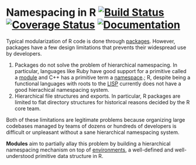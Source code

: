 Namespacing in R [![Build Status](https://travis-ci.org/robertzk/module.svg?branch=master)](https://travis-ci.org/robertzk/module) [![Coverage Status](https://coveralls.io/repos/robertzk/module/badge.svg?branch=master)](https://coveralls.io/r/robertzk/module) [![Documentation](https://img.shields.io/badge/rocco--docs-%E2%9C%93-blue.svg)](http://robertzk.github.io/module/)
============

Typical modularization of R code is done through [packages](http://r-pkgs.had.co.nz/).
However, packages have a few design limitations that prevents
their widespread use by developers.

  1. Packages do not solve the problem of hierarchical namespacing.
     In particular, languages like Ruby have good support for
     a primitive called a [module](http://ruby-doc.org/core-2.2.0/Module.html) and
     C++ has a primitive term a [namespace](https://en.wikipedia.org/wiki/Namespace).;
     R, despite being a functional languages with roots to the [LISP](https://en.wikipedia.org/wiki/LISP)
     currently does not have a good hierachical namespacing system.
  2. Hierarchical file structures and exports. In particular, R packages
     are limited to flat directory structures for historical reasons
     decided by the R core team.

Both of these limitations are legitimate problems because organizing
large codebases managed by teams of dozens or hundreds of developers
is difficult or unpleasant without a sane hierarchical namespacing system.

**Modules** aim to partially allay this problem by building a hierarchical
namespacing mechanism on top of [environments](http://adv-r.had.co.nz/Environments.html),
a well-defined and well-understood primitive data structure in R.

